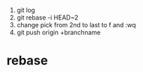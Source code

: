 1. git log
2. git rebase -i HEAD~2
3. change pick from 2nd to last to f and :wq
4. git push origin +branchname
# rebase
